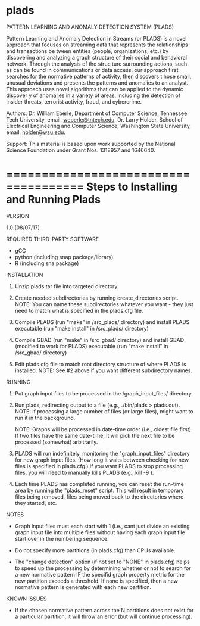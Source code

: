# plads
PATTERN LEARNING AND ANOMALY DETECTION SYSTEM (PLADS)

Pattern Learning and Anomaly Detection in Streams (or PLADS) is a novel approach that focuses on streaming data that represents the relationships and transactions be
tween entities (people, organizations, etc.) by discovering and analyzing a graph structure of their social and behavioral network. Through the analysis of the struc
ture surrounding actions, such as can be found in communications or data access, our approach first searches for the normative patterns of activity, then discovers t
hose small, unusual deviations and presents the patterns and anomalies to an analyst. This approach uses novel algorithms that can be applied to the dynamic discover
y of anomalies in a variety of areas, including the detection of insider threats, terrorist activity, fraud, and cybercrime.

Authors: 
Dr. William Eberle, Department of Computer Science, Tennessee Tech University, email:  weberle@tntech.edu.
Dr. Larry Holder, School of Electrical Engineering and Computer Science, Washington State University, email: holder@wsu.edu. 

Support: This material is based upon work supported by the National Science Foundation under Grant Nos. 1318957 and 1646640.


=====================================
Steps to Installing and Running Plads
=====================================

VERSION

1.0  (08/07/17)

REQUIRED THIRD-PARTY SOFTWARE

- gCC
- python (including snap package/library)
- R (including sna package)

INSTALLATION

1. Unzip plads.tar file into targeted directory.

2. Create needed subdirectories by running create_directories script.
   NOTE: You can name these subdirectories whatever you want - they just need
   to match what is specified in the plads.cfg file.

3. Compile PLADS (run "make" in /src_plads/ directory) and install PLADS 
   executable (run "make install" in /src_plads/ directory)

4. Compile GBAD (run "make" in /src_gbad/ directory) and install GBAD 
   (modified to work for PLADS) executable (run "make install" in 
   /src_gbad/ directory)

5. Edit plads.cfg file to match root directory structure of where PLADS is 
   installed.  NOTE:  See #2 above if you want different subdirectory names.

RUNNING

1. Put graph input files to be processed in the /graph_input_files/ directory.

2. Run plads, redirecting output to a file (e.g., ./bin/plads > plads.out).  
   NOTE: If processing a large number of files (or large files), might want 
   to run it in the background.

   NOTE: Graphs will be processed in date-time order (i.e., oldest file first).  
   If two files have the same date-time, it will pick the next file to be 
   processed (somewhat) arbitrarily.

3. PLADS will run indefinitely, monitoring the "graph_input_files" directory 
   for new graph input files.  (How long it waits between checking for new 
   files is specified in plads.cfg.) If you want PLADS to stop processing 
   files, you will need to manually kills PLADS (e.g., kill -9 <PID>).

4. Each time PLADS has completed running, you can reset the run-time area by 
   running the "plads_reset" script.  This will result in temporary files being 
   removed, files being moved back to the directories where they started, etc.

NOTES

- Graph input files must each start with 1 (i.e., cant just divide an existing
  graph input file into multiple files without having each graph input file
  start over in the numbering sequence.

- Do not specify more partitions (in plads.cfg) than CPUs available.

- The "change detection" option (if not set to "NONE" in plads.cfg) helps to 
  speed up the processing by determining whether or not to search for a new
  normative pattern IF the specifid graph property metric for the new partition
  exceeds a threshold. If none is specified, then a new normative pattern is
  generated with each new partition.


KNOWN ISSUES

- If the chosen normative pattern across the N partitions does not exist for a 
  particular partition, it will throw an error (but will continue processing).
